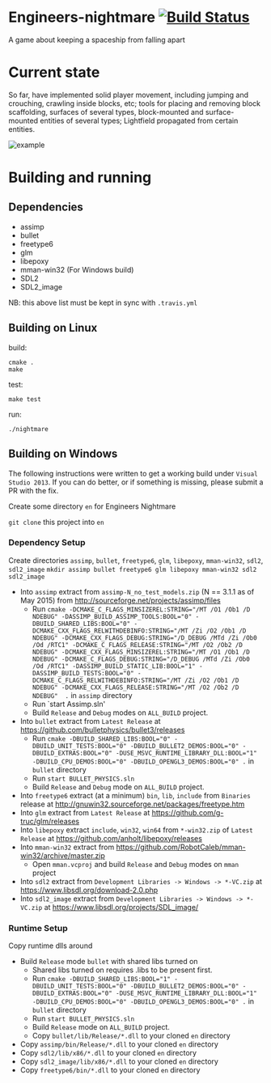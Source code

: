 # Engineers-nightmare [![Build Status](https://travis-ci.org/engineers-nightmare/engineers-nightmare.svg)](https://travis-ci.org/engineers-nightmare/engineers-nightmare)

A game about keeping a spaceship from falling apart


# Current state

So far, have implemented solid player movement, including jumping and crouching, crawling inside blocks, etc; tools for
placing and removing block scaffolding, surfaces of several types, block-mounted and surface-mounted entities of several
types; Lightfield propagated from certain entities.

![example](https://raw.githubusercontent.com/engineers-nightmare/engineers-nightmare/master/misc/en-2015-05-18-1.png)


# Building and running

## Dependencies

 * assimp
 * bullet
 * freetype6
 * glm
 * libepoxy
 * mman-win32 (For Windows build)
 * SDL2
 * SDL2_image

NB: this above list must be kept in sync with `.travis.yml`

## Building on Linux

build:

    cmake .
    make

test:

    make test

run:

    ./nightmare

## Building on Windows

The following instructions were written to get a working build under `Visual Studio 2013`. If you can do better, or if something is missing, please submit a PR with the fix.

Create some directory `en` for Engineers Nightmare

`git clone` this project into `en`

### Dependency Setup

Create directories `assimp`, `bullet`, `freetype6`, `glm`, `libepoxy`, `mman-win32`, `sdl2`, `sdl2_image`
`mkdir assimp bullet freetype6 glm libepoxy mman-win32 sdl2 sdl2_image`

* Into `assimp` extract from `assimp-N_no_test_models.zip` (N == 3.1.1 as of May 2015) from http://sourceforge.net/projects/assimp/files
  * Run `cmake -DCMAKE_C_FLAGS_MINSIZEREL:STRING="/MT /O1 /Ob1 /D NDEBUG" -DASSIMP_BUILD_ASSIMP_TOOLS:BOOL="0" -DBUILD_SHARED_LIBS:BOOL="0" -DCMAKE_CXX_FLAGS_RELWITHDEBINFO:STRING="/MT /Zi /O2 /Ob1 /D NDEBUG" -DCMAKE_CXX_FLAGS_DEBUG:STRING="/D_DEBUG /MTd /Zi /Ob0 /Od /RTC1" -DCMAKE_C_FLAGS_RELEASE:STRING="/MT /O2 /Ob2 /D NDEBUG" -DCMAKE_CXX_FLAGS_MINSIZEREL:STRING="/MT /O1 /Ob1 /D NDEBUG" -DCMAKE_C_FLAGS_DEBUG:STRING="/D_DEBUG /MTd /Zi /Ob0 /Od /RTC1" -DASSIMP_BUILD_STATIC_LIB:BOOL="1" -DASSIMP_BUILD_TESTS:BOOL="0" -DCMAKE_C_FLAGS_RELWITHDEBINFO:STRING="/MT /Zi /O2 /Ob1 /D NDEBUG" -DCMAKE_CXX_FLAGS_RELEASE:STRING="/MT /O2 /Ob2 /D NDEBUG"  .` in `assimp` directory
  * Run `start Assimp.sln'
  * Build `Release` and `Debug` modes on `ALL_BUILD` project.
* Into `bullet` extract from `Latest Release` at https://github.com/bulletphysics/bullet3/releases
  * Run `cmake -DBUILD_SHARED_LIBS:BOOL="0" -DBUILD_UNIT_TESTS:BOOL="0" -DBUILD_BULLET2_DEMOS:BOOL="0" -DBUILD_EXTRAS:BOOL="0" -DUSE_MSVC_RUNTIME_LIBRARY_DLL:BOOL="1" -DBUILD_CPU_DEMOS:BOOL="0" -DBUILD_OPENGL3_DEMOS:BOOL="0" .` in `bullet` directory
  * Run `start BULLET_PHYSICS.sln`
  * Build `Release` and `Debug` mode on `ALL_BUILD` project.
* Into `freetype6` extract (at a minimum) `bin`, `lib`, `include` from `Binaries` release at http://gnuwin32.sourceforge.net/packages/freetype.htm
* Into `glm` extract from `Latest Release` at https://github.com/g-truc/glm/releases
* Into `libepoxy` extract `include`, `win32`, `win64` from `*-win32.zip` of `Latest Release` at https://github.com/anholt/libepoxy/releases
* Into `mman-win32` extract from https://github.com/RobotCaleb/mman-win32/archive/master.zip
  * Open `mman.vcproj` and build `Release` and `Debug` modes on `mman` project
* Into `sdl2` extract from `Development Libraries -> Windows -> *-VC.zip` at https://www.libsdl.org/download-2.0.php
* Into `sdl2_image` extract from `Development Libraries -> Windows -> *-VC.zip` at https://www.libsdl.org/projects/SDL_image/

### Runtime Setup

Copy runtime dlls around

* Build `Release` mode `bullet` with shared libs turned on
  * Shared libs turned on requires .libs to be present first.
  * Run `cmake -DBUILD_SHARED_LIBS:BOOL="1" -DBUILD_UNIT_TESTS:BOOL="0" -DBUILD_BULLET2_DEMOS:BOOL="0" -DBUILD_EXTRAS:BOOL="0" -DUSE_MSVC_RUNTIME_LIBRARY_DLL:BOOL="1" -DBUILD_CPU_DEMOS:BOOL="0" -DBUILD_OPENGL3_DEMOS:BOOL="0" .` in `bullet` directory
  * Run `start BULLET_PHYSICS.sln`
  * Build `Release` mode on `ALL_BUILD` project.
  * Copy `bullet/lib/Release/*.dll` to your cloned `en` directory
* Copy `assimp/bin/Release/*.dll` to your cloned `en` directory
* Copy `sdl2/lib/x86/*.dll` to your cloned `en` directory
* Copy `sdl2_image/lib/x86/*.dll` to your cloned `en` directory
* Copy `freetype6/bin/*.dll` to your cloned `en` directory
